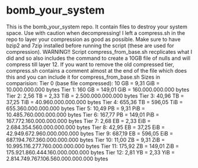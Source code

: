 # bomb_your_system

This is the bomb_your_system repo. It contain files to destroy your system space. Use with caution when decompressing!
I left a compress.sh in the repo to layer your compression as good as possible. Make sure to have bzip2 and 7zip installed before running the script (these are used for compression).
WARNING!! Script compress_from_base.sh recplicates what I did and so also includes the command to create a 10GB file of nulls and will compress till layer 12. If you want to remove the old compressed tier, compress.sh contains a comment almost at the end of the file which does this and you can include it for compress_from_base.sh
Sizes in comparision:
Tier 0 (base file compressed): 10 GB     = 9,31 GiB   = 10.000.000.000 bytes
Tier 1:                        160 GB    = 149,01 GiB = 160.000.000.000 bytes
Tier 2:                        2,56 TB   = 2,33 TiB   = 2.500.000.000.000 bytes
Tier 3:                        40,96 TB  = 37,25 TiB  = 40.960.000.000.000 bytes
Tier 4:                        655,36 TB = 596,05 TiB = 655.360.000.000.000 bytes
Tier 5:                        10,49 PB  = 9,31 PiB   = 10.485.760.000.000.000 bytes
Tier 6:                        167,77 PB = 149,01 PiB = 167.772.160.000.000.000 bytes
Tier 7:                        2,68 EB   = 2,33 EiB   = 2.684.354.560.000.000.000 bytes
Tier 8:                        42,95 EB  = 37,25 EiB  = 42.949.672.960.000.000.000 bytes
Tier 9:                        687,19 EB = 596,05 EiB = 687.194.767.360.000.000.000 bytes
Tier 10:                       11,00 ZB  = 9,31 ZiB   = 10.995.116.277.760.000.000.000 bytes
Tier 11:                       175,92 ZB = 149,01 ZiB = 175.921.860.444.160.000.000.000 bytes
Tier 12:                       2,81 YB   =  2,33 YiB  = 2.814.749.767.106.560.000.000.000 bytes
